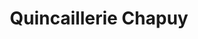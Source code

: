 ---
title: "Quincaillerie Chapuy"
url: /pont-leveque/quincaillerie-chapuy/
shop: matériel informatique
---